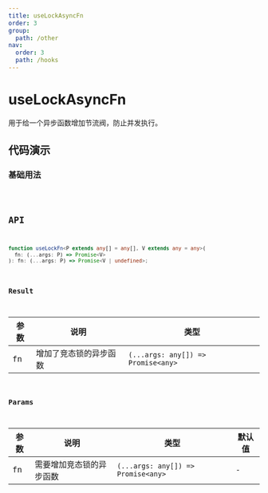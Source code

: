 ```yaml
---
title: useLockAsyncFn
order: 3
group:
  path: /other
nav:
  order: 3
  path: /hooks
---
```


# useLockAsyncFn

用于给一个异步函数增加节流阀，防止并发执行。

## 代码演示

### 基础用法

<code src="./demos/demo1.tsx" />

## API

```typescript
function useLockFn<P extends any[] = any[], V extends any = any>(
  fn: (...args: P) => Promise<V>
): fn: (...args: P) => Promise<V | undefined>;
```

### Result

| 参数 | 说明                   | 类型                               |
| ---- | ---------------------- | ---------------------------------- |
| fn   | 增加了竞态锁的异步函数 | `(...args: any[]) => Promise<any>` |

### Params

| 参数 | 说明                     | 类型                               | 默认值 |
| ---- | ------------------------ | ---------------------------------- | ------ |
| fn   | 需要增加竞态锁的异步函数 | `(...args: any[]) => Promise<any>` | -      |
